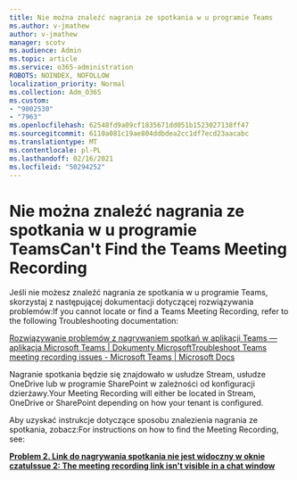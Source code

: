 ```yaml
---
title: Nie można znaleźć nagrania ze spotkania w u programie Teams
ms.author: v-jmathew
author: v-jmathew
manager: scotv
ms.audience: Admin
ms.topic: article
ms.service: o365-administration
ROBOTS: NOINDEX, NOFOLLOW
localization_priority: Normal
ms.collection: Adm_O365
ms.custom:
- "9002530"
- "7963"
ms.openlocfilehash: 62548fd9a09cf1835671dd051b1523027138ff47
ms.sourcegitcommit: 6110a081c19ae804ddbdea2cc1df7ecd23aacabc
ms.translationtype: MT
ms.contentlocale: pl-PL
ms.lasthandoff: 02/16/2021
ms.locfileid: "50294252"
---
```

# <a name="cant-find-the-teams-meeting-recording"></a><span data-ttu-id="9ef86-102">Nie można znaleźć nagrania ze spotkania w u programie Teams</span><span class="sxs-lookup"><span data-stu-id="9ef86-102">Can't Find the Teams Meeting Recording</span></span>

<span data-ttu-id="9ef86-103">Jeśli nie możesz znaleźć nagrania ze spotkania w u programie Teams, skorzystaj z następującej dokumentacji dotyczącej rozwiązywania problemów:</span><span class="sxs-lookup"><span data-stu-id="9ef86-103">If you cannot locate or find a Teams Meeting Recording, refer to the following Troubleshooting documentation:</span></span>

[<span data-ttu-id="9ef86-104">Rozwiązywanie problemów z nagrywaniem spotkań w aplikacji Teams — aplikacja Microsoft Teams | Dokumenty Microsoft</span><span class="sxs-lookup"><span data-stu-id="9ef86-104">Troubleshoot Teams meeting recording issues - Microsoft Teams | Microsoft Docs</span></span>](https://docs.microsoft.com/microsoftteams/troubleshoot/meetings/troubleshoot-meeting-recording-issues)

<span data-ttu-id="9ef86-105">Nagranie spotkania będzie się znajdowało w usłudze Stream, usłudze OneDrive lub w programie SharePoint w zależności od konfiguracji dzierżawy.</span><span class="sxs-lookup"><span data-stu-id="9ef86-105">Your Meeting Recording will either be located in Stream, OneDrive or SharePoint depending on how your tenant is configured.</span></span>

<span data-ttu-id="9ef86-106">Aby uzyskać instrukcje dotyczące sposobu znalezienia nagrania ze spotkania, zobacz:</span><span class="sxs-lookup"><span data-stu-id="9ef86-106">For instructions on how to find the Meeting Recording, see:</span></span>

<span data-ttu-id="9ef86-107">**[Problem 2. Link do nagrywania spotkania nie jest widoczny w oknie czatu](https://docs.microsoft.com/microsoftteams/troubleshoot/meetings/troubleshoot-meeting-recording-issues#issue-2-the-meeting-recording-link-isnt-visible-in-a-chat-window)**</span><span class="sxs-lookup"><span data-stu-id="9ef86-107">**[Issue 2: The meeting recording link isn't visible in a chat window](https://docs.microsoft.com/microsoftteams/troubleshoot/meetings/troubleshoot-meeting-recording-issues#issue-2-the-meeting-recording-link-isnt-visible-in-a-chat-window)**</span></span>
